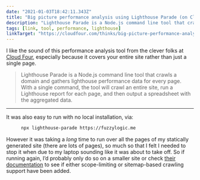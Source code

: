 ```yaml
---
date: "2021-01-03T18:42:11.343Z"
title: "Big picture performance analysis using Lighthouse Parade (on Cloud Four)"
description: "Lighthouse Parade is a Node.js command line tool that crawls a domain and gathers lighthouse performance data for every page."
tags: [link, tool, performance, lighthouse]
linkTarget: "https://cloudfour.com/thinks/big-picture-performance-analysis-using-lighthouse-parade/"
---
```

I like the sound of this performance analysis tool from the clever folks at [Cloud Four](https://cloudfour.com/), especially because it covers your entire site rather than just a single page.

> Lighthouse Parade is a Node.js command line tool that crawls a domain and gathers lighthouse performance data for every page. With a single command, the tool will crawl an entire site, run a Lighthouse report for each page, and then output a spreadsheet with the aggregated data.
---

It was also easy to run with no local installation, via:

<figure>

``` bash
npx lighthouse-parade https://fuzzylogic.me
```

</figure>

However it was taking a _long_ time to run over all the pages of my statically generated site (there are lots of pages), so much so that I felt I needed to stop it when due to my laptop sounding like it was about to take off. So if running again, I’d probably only do so on a smaller site or check [their documentation](https://github.com/cloudfour/lighthouse-parade) to see if either scope-limiting or sitemap-based crawling support have been added.
